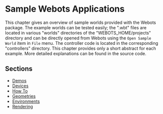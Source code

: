 # Sample Webots Applications

This chapter gives an overview of sample worlds provided with the Webots package.
The example worlds can be tested easily; the ".wbt" files are located in various "worlds" directories of the "WEBOTS\_HOME/projects" directory and can be directly opened from Webots using the `Open Sample World` item in `File` menu.
The controller code is located in the corresponding "controllers" directory.
This chapter provides only a short abstract for each example.
More detailed explanations can be found in the source code.

## Sections

- [Demos](samples-demos.md)
- [Devices](samples-devices.md)
- [How To](samples-howto.md)
- [Geometries](samples-geometries.md)
- [Environments](sample-environments.md)
- [Rendering](samples-rendering.md)
